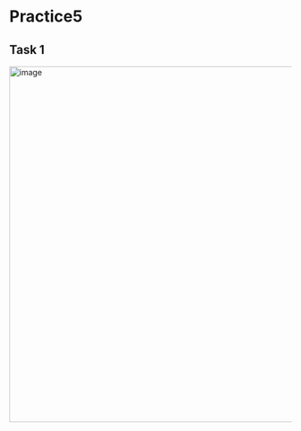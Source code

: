 # Practice5

## Task 1
<img width="978" height="634" alt="image" src="https://github.com/user-attachments/assets/8f2279d1-db7a-4cb9-894a-646dd3c557eb" />

